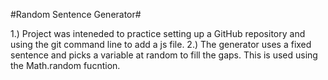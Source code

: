 #Random Sentence Generator#

1.) Project was inteneded to practice setting up a GitHub repository and using the git command line to add a js file.
2.) The generator uses a fixed sentence and picks a variable at random to fill the gaps. This is used using the Math.random fucntion. 
